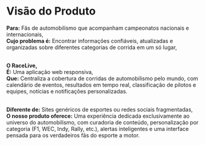 # Visão do Produto

**Para:** Fãs de automobilismo que acompanham campeonatos nacionais e internacionais,
<br>**Cujo problema é:** Encontrar informações confiáveis, atualizadas e organizadas sobre diferentes categorias de corrida em um só lugar,

<br>**O RaceLive,**
<br>**É:** Uma aplicação web responsiva,
<br>**Que:** Centraliza a cobertura de corridas de automobilismo pelo mundo, com calendário de eventos, resultados em tempo real, classificação de pilotos e equipes, notícias e notificações personalizadas.

<br>**Diferente de:** Sites genéricos de esportes ou redes sociais fragmentadas,
<br>**O nosso produto oferece:** Uma experiência dedicada exclusivamente ao universo do automobilismo, com curadoria de conteúdo, personalização por categoria (F1, WEC, Indy, Rally, etc.), alertas inteligentes e uma interface pensada para os verdadeiros fãs do esporte a motor.
